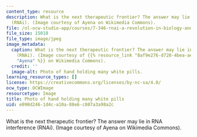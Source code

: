 ```yaml
---
content_type: resource
description: What is the next therapeutic frontier? The answer may lie in RNA interference
  (RNAi). (Image courtesy of Ayena on Wikimedia Commons).
file: /ol-ocw-studio-app/courses/7-346-rnai-a-revolution-in-biology-and-therapeutics-spring-2010/e090d2461d4ca10a88e6c807a3a98a2c_7-346s10.jpg
file_size: 15018
file_type: image/jpeg
image_metadata:
  caption: What is the next therapeutic frontier? The answer may lie in RNA interference
    (RNAi). (Image courtesy of {{% resource_link "8af9e276-d720-4bea-ae8d-359bad1babeb"
    "Ayena" %}} on Wikimedia Commons).
  credit: ''
  image-alt: Photo of hand holding many white pills.
learning_resource_types: []
license: https://creativecommons.org/licenses/by-nc-sa/4.0/
ocw_type: OCWImage
resourcetype: Image
title: Photo of hand holding many white pills
uid: e090d246-1d4c-a10a-88e6-c807a3a98a2c
---
```

What is the next therapeutic frontier? The answer may lie in RNA interference (RNAi). (Image courtesy of Ayena on Wikimedia Commons).